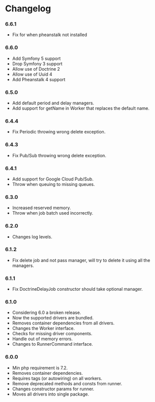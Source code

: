 # Changelog

### 6.6.1

- Fix for when pheanstalk not installed

### 6.6.0

- Add Symfony 5 support
- Drop Symfony 3 support
- Allow use of Doctrine 2
- Allow use of Uuid 4
- Add Pheanstalk 4 support

### 6.5.0

- Add default period and delay managers.
- Add support for getName in Worker that replaces the default name.

### 6.4.4

- Fix Periodic throwing wrong delete exception.

### 6.4.3

- Fix Pub/Sub throwing wrong delete exception.

### 6.4.1

- Add support for Google Cloud Pub/Sub.
- Throw when queuing to missing queues.

### 6.3.0

- Increased reserved memory.
- Throw when job batch used incorrectly.

### 6.2.0

- Changes log levels.

### 6.1.2

- Fix delete job and not pass manager, will try to delete it using all the managers.

### 6.1.1

- Fix DoctrineDelayJob constructor should take optional manager.

### 6.1.0

- Considering 6.0 a broken release.
- Now the supported drivers are bundled.
- Removes container dependencies from all drivers.
- Changes the Worker interface.
- Checks for missing driver components.
- Handle out of memory errors.
- Changes to RunnerCommand interface.

### 6.0.0

- Min php requirement is 7.2.
- Removes container dependencies.
- Requires tags (or autowiring) on all workers.
- Remove deprecated methods and consts from runner.
- Changes constructor params for runner.
- Moves all drivers into single package.
